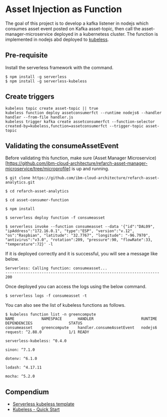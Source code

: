 # Asset Injection as Function
The goal of this project is to develop a kafka listener in nodejs which consumes asset event posted on Kafka asset-topic, then call the asset-manager-microservice deployed in a kubernetess cluster. The function is implemented in nodejs abd deployed to [kubeless]().

## Pre-requisite
Install the serverless framework with the command.
```
$ npm install -g serverless
$ npm install -g serverless-kubeless
```

## Create triggers
 ```
kubeless topic create asset-topic || true
kubeless function deploy assetconsumerfct --runtime nodejs6 --handler handler --from-file handler.js
kubeless trigger kafka create assetconsumerfct --function-selector created-by=kubeless,function=assetconsumerfct --trigger-topic asset-topic

 ```

## Validating the consumeAssetEvent

Before validating this function, make sure (Asset Manager Microservice)[https://github.com/ibm-cloud-architecture/refarch-asset-manager-microservice/tree/microprofile] is up and running.

```
$ git clone https://github.com/ibm-cloud-architecture/refarch-asset-analytics.git

$ cd refarch-asset-analytics

$ cd asset-consumer-function

$ npm install

$ serverless deploy function -f consumeasset

$ serverless invoke --function consumeasset --data '{"id":"DAL09", "ipAddress":"172.16.0.1", "type":"ESP", "version":"v.12", "os":"Raspbian", "latitude": "32.7767", "longitude": "-96.7970", "antivirus":"v3.0", "rotation":209, "pressure":90, "flowRate":33, "temperature":72}' -l
```

If it is deployed correctly and it is successful, you will see a message like below.

```
Serverless: Calling function: consumeasset...
--------------------------------------------------------------------
200
```

Once deployed you can access the logs using the below command.

```
$ serverless logs -f consumeasset -t
```

You can also see the list of kubeless functions as follows.

```
$ kubeless function list -n greencompute
NAME        	NAMESPACE   	HANDLER                  	RUNTIME	DEPENDENCIES               	STATUS
consumeasset	greencompute	handler.consumeAssetEvent	nodejs6	request: ^2.88.0           	1/1 READY
            	            	                         	       	serverless-kubeless: ^0.4.0
            	            	                         	       	sinon: ^7.1.0
            	            	                         	       	dotenv: ^6.1.0
            	            	                         	       	lodash: ^4.17.11
            	            	                         	       	mocha: ^5.2.0
```

## Compendium
* [Serverless kubeless template](https://medium.com/bitnami-perspectives/deploying-a-kubeless-function-using-serverless-templates-2d03f49b70e2)
* [Kubeless - Quick Start](https://serverless.com/framework/docs/providers/kubeless/guide/quick-start/)
